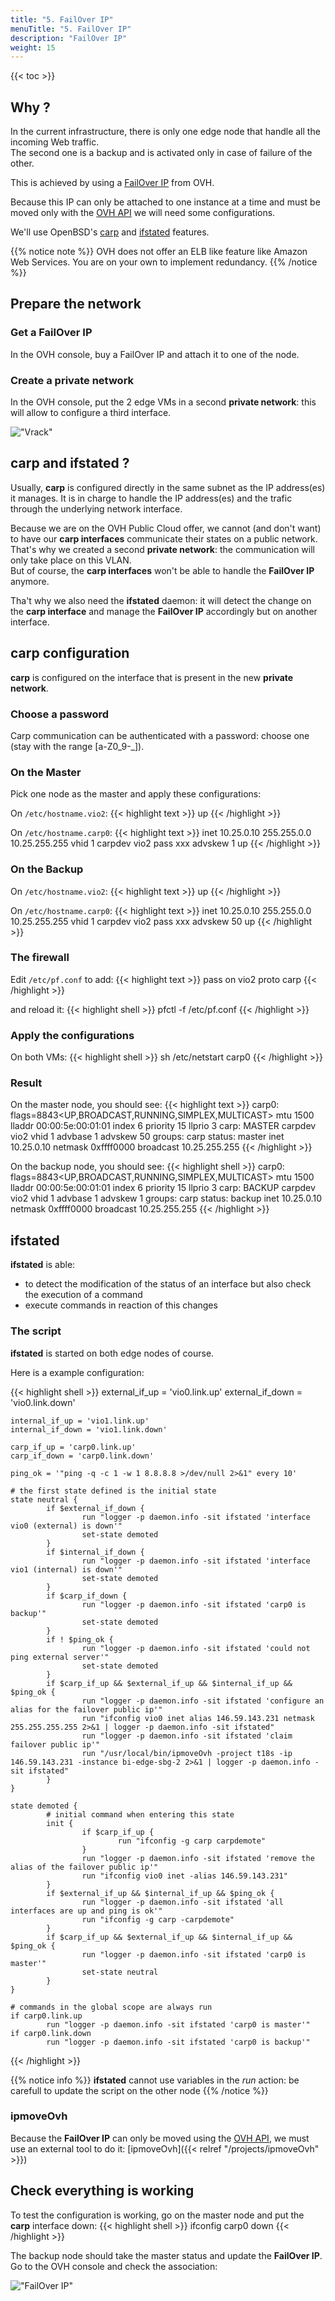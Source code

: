 ```yaml
---
title: "5. FailOver IP"
menuTitle: "5. FailOver IP"
description: "FailOver IP"
weight: 15
---
```


{{< toc >}}

## Why ?

In the current infrastructure, there is only one edge node that handle all the incoming Web traffic.\
The second one is a backup and is activated only in case of failure of the other.

This is achieved by using a [FailOver IP](https://www.ovhcloud.com/en/bare-metal/ip/) from OVH.

Because this IP can only be attached to one instance at a time and must be moved only with the [OVH API](https://api.ovh.com)
we will need some configurations.

We'll use OpenBSD's [carp](https://www.openbsd.org/faq/pf/carp.html) and [ifstated](https://man.openbsd.org/ifstated.8) 
features.

{{% notice note %}}
OVH does not offer an ELB like feature like Amazon Web Services.
You are on your own to implement redundancy.
{{% /notice %}}

## Prepare the network

### Get a FailOver IP

In the OVH console, buy a FailOver IP and attach it to one of the node.

### Create a private network

In the OVH console, put the 2 edge VMs in a second **private network**: this will allow to configure a third interface.

!["Vrack"](/images/projects/bi/ovh_vrack.png)

## carp and ifstated ?

Usually, **carp** is configured directly in the same subnet as the IP address(es) it manages.
It is in charge to handle the IP address(es) and the trafic through the underlying network interface.

Because we are on the OVH Public Cloud offer, we cannot (and don't want) to have our **carp interfaces** communicate 
their states on a public network.
That's why we created a second **private network**: the communication will only take place on this VLAN. \
But of course, the **carp interfaces** won't be able to handle the **FailOver IP** anymore.

Tha't why we also need the **ifstated** daemon: it will detect the change on the **carp interface** and manage the
**FailOver IP** accordingly but on another interface. 

## carp configuration

**carp** is configured on the interface that is present in the new **private network**.

### Choose a password

Carp communication can be authenticated with a password: choose one (stay with the range [a-Z0_9-_]).

### On the Master

Pick one node as the master and apply these configurations:

On `/etc/hostname.vio2`:
{{< highlight text >}}
up
{{< /highlight >}}

On `/etc/hostname.carp0`:
{{< highlight text >}}
inet 10.25.0.10 255.255.0.0 10.25.255.255 vhid 1 carpdev vio2 pass xxx advskew 1
up
{{< /highlight >}}

### On the Backup

On `/etc/hostname.vio2`:
{{< highlight text >}}
up
{{< /highlight >}}

On `/etc/hostname.carp0`:
{{< highlight text >}}
inet 10.25.0.10 255.255.0.0 10.25.255.255 vhid 1 carpdev vio2 pass xxx advskew 50
up
{{< /highlight >}}

### The firewall

Edit `/etc/pf.conf` to add:
{{< highlight text >}}
pass on vio2 proto carp
{{< /highlight >}}

and reload it:
{{< highlight shell >}}
pfctl -f /etc/pf.conf
{{< /highlight >}}

### Apply the configurations

On both VMs:
{{< highlight shell >}}
sh /etc/netstart carp0
{{< /highlight >}}

### Result

On the master node, you should see:
{{< highlight text >}}
carp0: flags=8843<UP,BROADCAST,RUNNING,SIMPLEX,MULTICAST> mtu 1500
	lladdr 00:00:5e:00:01:01
	index 6 priority 15 llprio 3
	carp: MASTER carpdev vio2 vhid 1 advbase 1 advskew 50
	groups: carp
	status: master
	inet 10.25.0.10 netmask 0xffff0000 broadcast 10.25.255.255
{{< /highlight >}}

On the backup node, you should see:
{{< highlight shell >}}
carp0: flags=8843<UP,BROADCAST,RUNNING,SIMPLEX,MULTICAST> mtu 1500
	lladdr 00:00:5e:00:01:01
	index 6 priority 15 llprio 3
	carp: BACKUP carpdev vio2 vhid 1 advbase 1 advskew 1
	groups: carp
	status: backup
	inet 10.25.0.10 netmask 0xffff0000 broadcast 10.25.255.255
{{< /highlight >}}

## ifstated

**ifstated** is able:
- to detect the modification of the status of an interface but also check the execution of a command
- execute commands in reaction of this changes

### The script

**ifstated** is started on both edge nodes of course.

Here is a example configuration:

{{< highlight shell >}}
    external_if_up = 'vio0.link.up'
    external_if_down = 'vio0.link.down'
    
    internal_if_up = 'vio1.link.up'
    internal_if_down = 'vio1.link.down'
    
    carp_if_up = 'carp0.link.up'
    carp_if_down = 'carp0.link.down'
    
    ping_ok = '"ping -q -c 1 -w 1 8.8.8.8 >/dev/null 2>&1" every 10'
    
    # the first state defined is the initial state
    state neutral {
            if $external_if_down {
                    run "logger -p daemon.info -sit ifstated 'interface vio0 (external) is down'"
                    set-state demoted
            }
            if $internal_if_down {
                    run "logger -p daemon.info -sit ifstated 'interface vio1 (internal) is down'"
                    set-state demoted
            }
            if $carp_if_down {
                    run "logger -p daemon.info -sit ifstated 'carp0 is backup'"
                    set-state demoted
            }
            if ! $ping_ok {
                    run "logger -p daemon.info -sit ifstated 'could not ping external server'"
                    set-state demoted
            }
            if $carp_if_up && $external_if_up && $internal_if_up && $ping_ok {
                    run "logger -p daemon.info -sit ifstated 'configure an alias for the failover public ip'"
                    run "ifconfig vio0 inet alias 146.59.143.231 netmask 255.255.255.255 2>&1 | logger -p daemon.info -sit ifstated"
                    run "logger -p daemon.info -sit ifstated 'claim failover public ip'"
                    run "/usr/local/bin/ipmoveOvh -project t18s -ip 146.59.143.231 -instance bi-edge-sbg-2 2>&1 | logger -p daemon.info -sit ifstated"
            }
    }
    
    state demoted {
            # initial command when entering this state
            init {
                    if $carp_if_up {
                            run "ifconfig -g carp carpdemote"
                    }
                    run "logger -p daemon.info -sit ifstated 'remove the alias of the failover public ip'"
                    run "ifconfig vio0 inet -alias 146.59.143.231"
            }
            if $external_if_up && $internal_if_up && $ping_ok {
                    run "logger -p daemon.info -sit ifstated 'all interfaces are up and ping is ok'"
                    run "ifconfig -g carp -carpdemote"
            }
            if $carp_if_up && $external_if_up && $internal_if_up && $ping_ok {
                    run "logger -p daemon.info -sit ifstated 'carp0 is master'"
                    set-state neutral
            }
    }
    
    # commands in the global scope are always run
    if carp0.link.up
            run "logger -p daemon.info -sit ifstated 'carp0 is master'"
    if carp0.link.down
            run "logger -p daemon.info -sit ifstated 'carp0 is backup'"
{{< /highlight >}}

{{% notice info %}}
**ifstated** cannot use variables in the *run* action: be carefull to update the script on the other node
{{% /notice %}}

### ipmoveOvh

Because the **FailOver IP** can only be moved using the [OVH API](https://api.ovh.com), we must use an external tool to
do it: [ipmoveOvh]({{< relref "/projects/ipmoveOvh" >}})

## Check everything is working

To test the configuration is working, go on the master node and put the **carp** interface down:
{{< highlight shell >}}
ifconfig carp0 down
{{< /highlight >}}

The backup node should take the master status and update the **FailOver IP**.
Go to the OVH console and check the association:

!["FailOver IP"](/images/projects/bi/ovh_failoverip.png)
